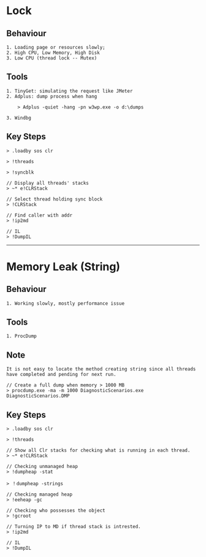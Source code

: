 # Lock
## Behaviour
    1. Loading page or resources slowly;
    2. High CPU, Low Memory, High Disk
    3. Low CPU (thread lock -- Mutex)
## Tools
    1. TinyGet: simulating the request like JMeter
    2. Adplus: dump process when hang

        > Adplus -quiet -hang -pn w3wp.exe -o d:\dumps

    3. Windbg

## Key Steps
    > .loadby sos clr

    > !threads

    > !syncblk

    // Display all threads' stacks
    > ~* e!CLRStack

    // Select thread holding sync block
    > !CLRStack

    // Find caller with addr
    > !ip2md

    // IL
    > !DumpIL

---
# Memory Leak (String)
## Behaviour
    1. Working slowly, mostly performance issue

## Tools
    1. ProcDump

## Note
    It is not easy to locate the method creating string since all threads have completed and pending for next run.
    
    // Create a full dump when memory > 1000 MB
    > procdump.exe -ma -m 1000 DiagnosticScenarios.exe DiagnosticScenarios.DMP

## Key Steps
    > .loadby sos clr

    > !threads

    // Show all Clr stacks for checking what is running in each thread.
    > ~* e!CLRStack

    // Checking unmanaged heap
    > !dumpheap -stat

    > ！dumpheap -strings

    // Checking managed heap
    > !eeheap -gc

    // Checking who possesses the object
    > !gcroot

    // Turning IP to MD if thread stack is intrested.
    > !ip2md

    // IL
    > !DumpIL